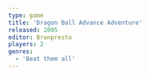 ```yaml
---
type: game
title: 'Dragon Ball Advance Adventure'
released: 2005
editor: Branpresto
players: 2
genres:
  - 'Beat them all'
---
```

